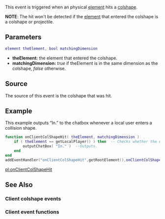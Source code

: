 This event is triggered when an physical [element](/docs/element.md "wikilink") hits a [colshape](/colshape.md "wikilink").

**NOTE**: The hit won't be detected if the [element](/docs/element.md "wikilink") that entered the colshape is a colshape or projectile.

Parameters
----------

``` lua
element theElement, bool matchingDimension
```

-   **theElement:** the element that entered the colshape.
-   **matchingDimension:** *true* if theElement is in the same dimension as the colshape, *false* otherwise.

Source
------

The source of this event is the colshape that was hit.

Example
-------

This example outputs “In.” to the chatbox whenever a local user enters a collision shape.

``` lua
function onClientColShapeHit( theElement, matchingDimension )
    if ( theElement == getLocalPlayer() ) then  -- Checks whether the entering element is the local player
        outputChatBox( "In." )  --Outputs.
    end
end
addEventHandler("onClientColShapeHit",getRootElement(),onClientColShapeHit)
```

[pl:onClientColShapeHit](/docs/pl:onClientColShapeHit.md "wikilink")

See Also
--------

### Client colshape events

### Client event functions
